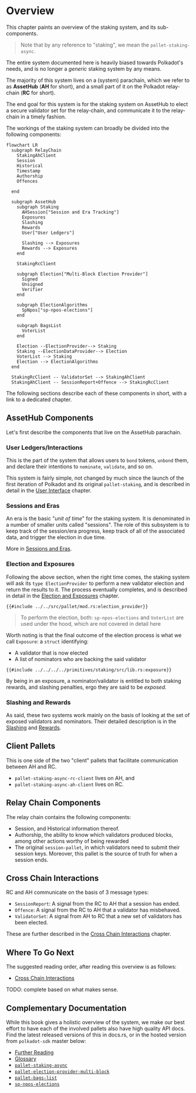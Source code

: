 # Overview

<!-- toc -->

This chapter paints an overview of the staking system, and its sub-components.

> Note that by any reference to "staking", we mean the `pallet-staking-async`.

The entire system documented here is heavily biased towards Polkadot's needs, and is no longer a _generic_ staking
system by any means.

The majority of this system lives on a (system) parachain, which we refer to as **AssetHub** (**AH** for short), and a
small part of it on the Polkadot relay-chain (**RC** for short).

The end goal for this system is for the staking system on AssetHub to elect a secure validator set for the relay-chain,
and communicate it to the relay-chain in a timely fashion.


The workings of the staking system can broadly be divided into the following components:

```mermaid
flowchart LR
  subgraph RelayChain
    StakingAhClient
    Session
    Historical
    Timestamp
    Authorship
    Offences

  end

  subgraph AssetHub
    subgraph Staking
      AHSession["Session and Era Tracking"]
      Exposures
      Slashing
      Rewards
      User["User Ledgers"]

      Slashing --> Exposures
      Rewards --> Exposures
    end

    StakingRcClient

    subgraph Election["Multi-Block Election Provider"]
      Signed
      Unsigned
      Verifier
    end

    subgraph ElectionAlgorithms
      SpNpos["sp-npos-elections"]
    end

    subgraph BagsList
      VoterList
    end

    Election --ElectionProvider--> Staking
    Staking --ElectionDataProvider--> Election
    VoterList --> Staking
    Election --> ElectionAlgorithms
  end

  StakingRcClient -- ValidatorSet --> StakingAhClient
  StakingAhClient -- SessionReport+Offence --> StakingRcClient
```

The following sections describe each of these components in short, with a link to a dedicated chapter.

## AssetHub Components

Let's first describe the components that live on the AssetHub parachain.

### User Ledgers/Interactions

This is the part of the system that allows users to `bond` tokens, `unbond` them, and declare their intentions to
`nominate`, `validate`, and so on.

This system is fairly simple, not changed by much since the launch of the first iteration of Polkadot and its original
`pallet-staking`, and is described in detail in the [User Interface](./user-interactions.md) chapter.

### Sessions and Eras

An era is the basic "_unit of time_" for the staking system. It is denominated in a number of smaller units called
"sessions". The role of this subsystem is to keep track of the session/era progress, keep track of all of the associated
data, and trigger the election in due time.

More in [Sessions and Eras](./sessions-era.md).

### Election and Exposures

Following the above section, when the right time comes, the staking system will ask its `type ElectionProvider` to
perform a new validator election and return the results to it. The process eventually completes, and is described in
detail in the [Election and Exposures](./election.md) chapter.

```rust,noplayground
{{#include ../../src/pallet/mod.rs:election_provider}}
```


> To perform the election, both: `sp-npos-elections` and `VoterList` are used under the hood, which are not covered in
> detail here

Worth noting is that the final outcome of the election process is what we call `Exposure`: a `struct` identifying:

* A validator that is now elected
* A list of nominators who are backing the said validator

```rust,noplayground
{{#include ../../../../primitives/staking/src/lib.rs:exposure}}
```

By being in an exposure, a nominator/validator is entitled to both staking rewards, and slashing penalties, ergo they
are said to be _exposed_.


### Slashing and Rewards

As said, these two systems work mainly on the basis of looking at the set of exposed validators and nominators. Their
detailed description is in the [Slashing](./slashing.md) and [Rewards](./rewards.md).


## Client Pallets

This is one side of the two "client" pallets that facilitate communication between AH and RC.

* `pallet-staking-async-rc-client` lives on AH, and
* `pallet-staking-async-ah-client` lives on RC.


## Relay Chain Components

The relay chain contains the following components:

* Session, and Historical information thereof.
* Authorship, the ability to know which validators produced blocks, among other actions worthy of being rewarded
* The original `session-pallet`, in which validators need to submit their session keys. Moreover, this pallet is the
  source of truth for when a session ends.

## Cross Chain Interactions

RC and AH communicate on the basis of 3 message types:

* `SessionReport`: A signal from the RC to AH that a session has ended.
* `Offence`: A signal from the RC to AH that a validator has misbehaved.
* `ValidatorSet`: A signal from AH to RC that a new set of validators has been elected.

These are further described in the [Cross Chain Interactions](./cross-chain.md) chapter.


## Where To Go Next

The suggested reading order, after reading this overview is as follows:

* [Cross Chain Interactions](./cross-chain.md)

TODO: complete based on what makes sense.


## Complementary Documentation

While this book gives a holistic overview of the system, we make our best effort to have each of the involved pallets
also have high quality API docs. Find the latest released versions of this in docs.rs, or in the hosted version from
`polkadot-sdk` master below:

- [Further Reading](./further-reading.md)
- [Glossary](./glossary.md)
- [`pallet-staking-async`](https://paritytech.github.io/polkadot-sdk/master/pallet_staking_async/index.html)
- [`pallet-election-provider-multi-block`](https://paritytech.github.io/polkadot-sdk/master/pallet_election_provider_multi_block/index.html)
- [`pallet-bags-list`](https://paritytech.github.io/polkadot-sdk/master/pallet_bags_list/index.html)
- [`sp-npos-elections`](https://paritytech.github.io/polkadot-sdk/master/sp_npos_elections/index.html)
